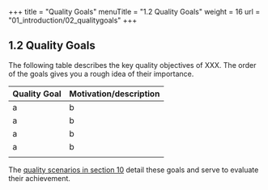 +++
title = "Quality Goals"
menuTitle = "1.2 Quality Goals"
weight = 16
url = "01_introduction/02_qualitygoals"
+++

## 1.2 Quality Goals

The following table describes the key quality objectives of XXX.
The order of the goals gives you a rough idea of their importance.

|Quality Goal     |Motivation/description                                                  |
|-------------------------------------------------|----------------------------|
| a | b |
| a | b |
| a | b |
| a | b |
|  |  |

The [quality scenarios in section 10](/10_qualityrequirements/) detail these goals and serve to evaluate their achievement.